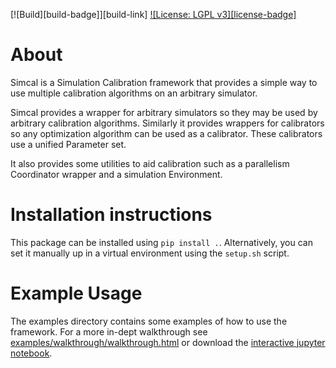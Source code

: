 [![Build][build-badge]][build-link]
[![License: LGPL v3][license-badge]](LICENSE)

# About
Simcal is a Simulation Calibration framework that provides a simple way to use multiple calibration algorithms on an arbitrary simulator.

Simcal provides a wrapper for arbitrary simulators so they may be used by arbitrary calibration algorithms.  Similarly it provides wrappers for calibrators so any optimization algorithm can be used as a calibrator.  These calibrators use a unified Parameter set.

It also provides some utilities to aid calibration such as a parallelism Coordinator wrapper and a simulation Environment.

# Installation instructions
This package can be installed using `pip install .`.
Alternatively, you can set it manually up in a virtual environment using the `setup.sh` script.

# Example Usage
The examples directory contains some examples of how to use the framework.  For a more in-dept walkthrough see [examples/walkthrough/walkthrough.html](examples/walkthrough/walkthrough.html) or download the [interactive jupyter notebook](examples/walkthrough/walkthrough.ipynb).
